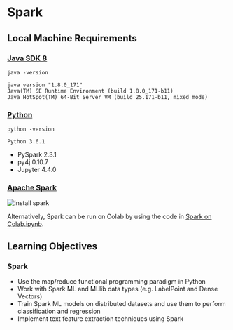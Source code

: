 # Spark

## Local Machine Requirements
### [Java SDK 8](http://www.oracle.com/technetwork/java/javase/downloads/jdk8-downloads-2133151.html)

`java -version`
```
java version "1.8.0_171"
Java(TM) SE Runtime Environment (build 1.8.0_171-b11)
Java HotSpot(TM) 64-Bit Server VM (build 25.171-b11, mixed mode)
```

### [Python](http://docs.python-guide.org/en/latest/starting/installation/)

`python -version`
```
Python 3.6.1
```
* PySpark 2.3.1
* py4j 0.10.7
* Jupyter 4.4.0

### [Apache Spark](https://spark.apache.org/downloads.html)

![install spark](https://github.com/rayheberer/LambdaSchoolDataScience/blob/master/img/Install_Spark.JPG)

Alternatively, Spark can be run on Colab by using the code in [Spark on Colab.ipynb](https://github.com/rayheberer/LambdaSchoolDataScience/blob/master/Week%2012%20Spark/Spark%20on%20Colab.ipynb).

## Learning Objectives

### Spark
* Use the map/reduce functional programming paradigm in Python
* Work with Spark ML and MLlib data types (e.g. LabelPoint and Dense Vectors)
* Train Spark ML models on distributed datasets and use them to perform classification and regression
* Implement text feature extraction techniques using Spark